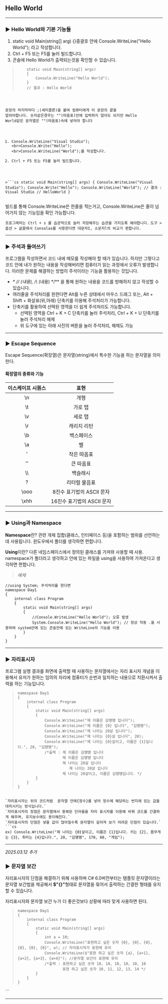 <h2 id="hello-world">Hello World</h2>
<hr />
<h3 id="▶-hello-world와-기본-기능들">▶ Hello World와 기본 기능들</h3>
<ol>
<li>static void Main(string[] arg) {}중괄호 안에 Console.WriteLine(&quot;Hello World&quot;); 라고 작성합니다.</li>
<li>Ctrl + F5 또는 F5를 눌러 빌드합니다.</li>
<li>콘솔에 Hello World가 출력되는것을 확인할 수 있습니다.</li>
</ol>
<blockquote>
<pre><code class="language-cs">    static void Main(string[] args)
    {
        Console.WriteLine(&quot;Hello World&quot;);
    }
    // 결과 : Hello World</code></pre>
</blockquote>
<pre><code>

문장의 마지막마다 ;(세미클론)을 붙여 컴퓨터에게 이 문장의 끝을 알려야합니다.
숫자같은경우는 &quot;&quot;(따옴표)안에 입력하지 않아도 되지만 Hello World같은 문자열은 &quot;&quot;(따옴표)속에 넣어야 합니다

1. Console.WriteLine(&quot;Visual Studio&quot;); &lt;br&gt;Console.Write(&quot;Hello&quot;); &lt;br&gt;Console.WriteLine(&quot;World&quot;);를 작성합니다.
2. Ctrl + F5 또는 F5를 눌러 빌드합니다.

&gt;```cs
    static void Main(string[] args)
    {
        Console.WriteLine(&quot;Visual Studio&quot;);
        Console.Write(&quot;Hello&quot;);
        Console.WriteLine(&quot;World&quot;);
        // 결과 : Visual Studio
        //         HelloWorld
    }</code></pre><p>빌드를 통해 Console.WriteLine은 한줄을 적는거고, Console.WriteLine은 줄이 넘어가지 않는 기능임을 확인 가능합니다.</p>
<p><code>프로그래머는 Ctrl + s 를 습관적으로 눌러 저장해주는 습관을 가지도록 해야합니다.</code>
<code>도구 &gt; 옵션 &gt; 글꼴에서 Consolas를 사용한다면 대문자I, 소문자l의 비교가 편합니다.</code></p>
<hr />
<h3 id="▶-주석과-들여쓰기">▶ 주석과 들여쓰기</h3>
<p>프로그램을 작성하면서 코드 내에 메모를 작성해야 할 때가 있습니다. 하지만 그렇다고 코드 안에 내가 원하는 내용을 작성해버리면 컴퓨터가 읽는 과정에서 오류가 발생합니다. 이러한 문제를 해결하는 방법이 주석이라는 기능을 활용하는 것입니다.</p>
<ul>
<li><em>* // (내용), /\</em> (내용) */** 을   통해 원하는 내용을 코드를 방해하지 않고 작성할 수 있습니다.</li>
<li>여러줄을 주석처리를 원한다면 Alt를 누른 상태에서 마우스 드래그 또는, Alt + Shift + 화살표(위,아래) 단축키를 이용해 주석처리가 가능합니다.</li>
<li>단축키를 활용하여 선택된 영역을 더 쉽게 주석처리도 가능합니다.<ul>
<li>선택된 영역을 Ctrl + K + C 단축키를 눌러 주석처리, Ctrl + K + U 단축키를 눌러 주석처리 해제</li>
<li>위 도구에 있는 아래 사진의 버튼을 눌러 주석처리, 해제도 가능<img alt="" src="https://velog.velcdn.com/images/yangb062/post/57309217-e598-4f6c-9525-3cb876d37c50/image.png" /> </li>
</ul>
</li>
</ul>
<hr />
<h3 id="▶-escape-sequence">▶ Escape Sequence</h3>
<p>Escape Sequence(확장열)은 문자열(string)에서 특수한 기능을 하는 문자열을 의미한다.</p>
<h4 id="확장열의-종류와-기능">확장열의 종류와 기능</h4>
<table>
<thead>
<tr>
<th align="center">이스케이프 시퀀스</th>
<th align="center">표현</th>
</tr>
</thead>
<tbody><tr>
<td align="center">\n</td>
<td align="center">개행</td>
</tr>
<tr>
<td align="center">\t</td>
<td align="center">가로 탭</td>
</tr>
<tr>
<td align="center">\v</td>
<td align="center">세로 탭</td>
</tr>
<tr>
<td align="center">\r</td>
<td align="center">캐리지 리턴</td>
</tr>
<tr>
<td align="center">\b</td>
<td align="center">백스페이스</td>
</tr>
<tr>
<td align="center">\a</td>
<td align="center">벨</td>
</tr>
<tr>
<td align="center">'</td>
<td align="center">작은 따옴표</td>
</tr>
<tr>
<td align="center">''</td>
<td align="center">큰 따옴표</td>
</tr>
<tr>
<td align="center">\\</td>
<td align="center">백슬래시</td>
</tr>
<tr>
<td align="center">?</td>
<td align="center">리터럴 물음표</td>
</tr>
<tr>
<td align="center">\ooo</td>
<td align="center">8진수 표기법의 ASCII 문자</td>
</tr>
<tr>
<td align="center">\xhh</td>
<td align="center">16진수 표기법의 ASCII 문자</td>
</tr>
</tbody></table>
<hr />
<h3 id="▶-using과-namespace">▶ Using과 Namespace</h3>
<p><strong>Namespace</strong>란? 관련 개체 집합(클래스, 인터페이스 등)을 포함하는 범위를 선언하는 데 사용됩니다. 윈도우에서 폴더를 생각하면 편합니다.</p>
<p><strong>Using</strong>이란? 다른 네임스페이스에서 정의된 클래스를 가져와 사용할 때 사용. namespace가 폴더라고 생각하고 안에 있는 파일을 using을 사용하여 가져온다고 생각하면 편합니다.</p>
<blockquote>
<p><em>예제</em></p>
</blockquote>
<pre><code class="language-cs">//using System; 주석처리를 한다면
namespace Day1
{
    internal class Program
    {
        static void Main(string[] args)
        {
            //Console.WriteLine(&quot;Hello World&quot;); 오류 발생
            System.Console.WriteLine(&quot;Hello World&quot;); // 정상 작동 .을 사용하여 system안에 있는 콘솔안에 있는 WriteLine의 기능을 이용
        }
    }
}</code></pre>
<hr />
<h3 id="▶-자리표시자">▶ 자리표시자</h3>
<p>프로그램 실행 결과를 화면에 출력할 때 사용하는 문자열에서는 자리 표시자 개념을 이용해서 유저가 원하는 임의의 자리에 컴퓨터가 순번과 일치하는 내용으로 치환시켜서 출력을 하는 기능입니다.</p>
<blockquote>
<pre><code class="language-cs">namespace Day1
{
    internal class Program
    {
        static void Main(string[] args)
        {
            Console.WriteLine(&quot;제 이름은 김땡떙 입니다&quot;);
            Console.WriteLine(&quot;제 이름은 {0} 입니다&quot;, &quot;김떙떙&quot;); 
            Console.WriteLine(&quot;제 나이는 20살 입니다&quot;);
            Console.WriteLine(&quot;제 나이는 {0}살 입니다&quot;, 20);
            Console.WriteLine(&quot;제 나이는 {0}살이고, 이름은 {1}입니다.&quot;, 20, &quot;김떙떙&quot;);  
            /*출력 : 제 이름은 김땡떙 입니다
                    제 이름은 김땡떙 입니다
                    제 나이는 20살 입니다
                       제 나이는 20살 입니다
                    제 나이는 20살이고, 이름은 김땡떙입니다. */
        }
    }
}</code></pre>
</blockquote>
<pre><code>
`자리표시자는 위의 코드처럼  문자열 안에{정수}를 넣어 정수에 해당하는 번지에 있는 값을 대치시키는 방식입니다.`
`자리표시자의 장점은 문자열에서 중복된 단어들을 자리 표시자를 이용해 바꿔 코드를 간결하게 해주며, 유지보수에도 용이해진다.`
`자리표시자의 단점은 넣을 값이 많아질수록 문자열이 길어져 보기 어려운 단점이 있습니다.`
```cs
ex) Console.WriteLine(&quot;제 나이는 {0}살이고, 이름은 {1}입니다. 키는 {2}, 몸무게는 {3}, 취미는 {4}입니다.&quot;, 20, &quot;김떙떙&quot;, 170, 60, &quot;게임&quot;);</code></pre><hr />
<p><em>2025.03.12 추가</em></p>
<h3 id="▶-문자열-보간">▶ 문자열 보간</h3>
<p>자리표시자의 단점을 해결하기 위해 사용하며 C# 6.0버전부터는 탬플릿 문자열이라는 문자열 보간법을 제공해서 <strong>$&quot;{}&quot;</strong>형태로 문자열을 묶어서 출력하는 간결한 형태를 유지할 수 있습니다.</p>
<p>자리표시자와 문자열 보간 누가 더 좋은것보다 상황에 따라 맞게 사용하면 된다.</p>
<blockquote>
<pre><code class="language-cs">namespace Day1
{
    internal class Program
    {
        static void Main(string[] args)
        {
            int a = 10;
            Console.WriteLine(&quot;표현하고 싶은 숫자 {0}, {0}, {0}, {0}, {0}, {0}&quot;, a); // 자리표시자가 표현에 유리
            Console.WriteLine($&quot;표현 하고 싶은 숫자 {a}, {a+1}, {a+2}, {a+3}, {a+4}&quot;); //문자열 보간이 표현에 유리
            /*출력 : 표현하고 싶은 숫자 10, 10, 10, 10, 10, 10
                    표현 하고 싶은 숫자 10, 11, 12, 13, 14 */
        }
    }
}</code></pre>
</blockquote>
<p>```</p>
<hr />